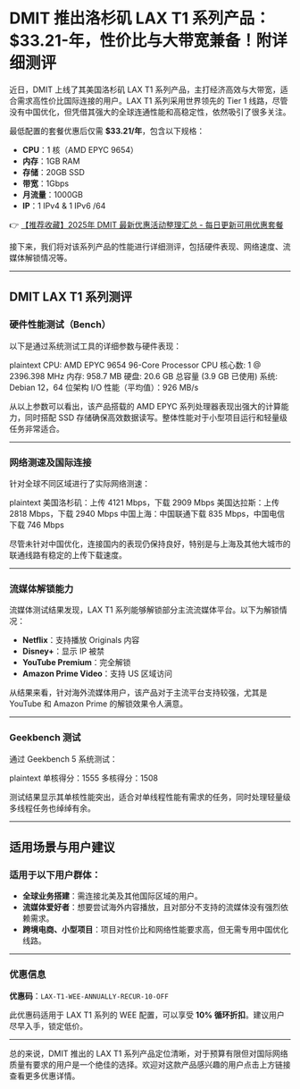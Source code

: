 # DMIT 推出洛杉矶 LAX T1 系列产品：$33.21-年，性价比与大带宽兼备！附详细测评

近日，DMIT 上线了其美国洛杉矶 LAX T1 系列产品，主打经济高效与大带宽，适合需求高性价比国际连接的用户。LAX T1 系列采用世界领先的 Tier 1 线路，尽管没有中国优化，但凭借其强大的全球连通性能和高稳定性，依然吸引了很多关注。

最低配置的套餐优惠后仅需 **$33.21/年**，包含以下规格：

- **CPU**：1 核（AMD EPYC 9654）
- **内存**：1GB RAM
- **存储**：20GB SSD
- **带宽**：1Gbps
- **月流量**：1000GB
- **IP**：1 IPv4 & 1 IPv6 /64

👉 [【推荐收藏】2025年 DMIT 最新优惠活动整理汇总 - 每日更新可用优惠套餐](https://bit.ly/dmit_coupon)

接下来，我们将对该系列产品的性能进行详细测评，包括硬件表现、网络速度、流媒体解锁情况等。

---

## DMIT LAX T1 系列测评

### 硬件性能测试（Bench）

以下是通过系统测试工具的详细参数与硬件表现：

plaintext
CPU: AMD EPYC 9654 96-Core Processor
CPU 核心数: 1 @ 2396.398 MHz
内存: 958.7 MB
硬盘: 20.6 GB 总容量 (3.9 GB 已使用)
系统: Debian 12，64 位架构
I/O 性能（平均值）：926 MB/s


从以上参数可以看出，该产品搭载的 AMD EPYC 系列处理器表现出强大的计算能力，同时搭配 SSD 存储确保高效数据读写。整体性能对于小型项目运行和轻量级任务非常适合。

---

### 网络测速及国际连接

针对全球不同区域进行了实际网络测速：

plaintext
美国洛杉矶：上传 4121 Mbps，下载 2909 Mbps
美国达拉斯：上传 2818 Mbps，下载 2940 Mbps
中国上海：中国联通下载 835 Mbps，中国电信下载 746 Mbps


尽管未针对中国优化，连接国内的表现仍保持良好，特别是与上海及其他大城市的联通线路有稳定的上传下载速度。

---

### 流媒体解锁能力

流媒体测试结果发现，LAX T1 系列能够解锁部分主流流媒体平台。以下为解锁情况：

- **Netflix**：支持播放 Originals 内容
- **Disney+**：显示 IP 被禁
- **YouTube Premium**：完全解锁
- **Amazon Prime Video**：支持 US 区域访问

从结果来看，针对海外流媒体用户，该产品对于主流平台支持较强，尤其是 YouTube 和 Amazon Prime 的解锁效果令人满意。

---

### Geekbench 测试

通过 Geekbench 5 系统测试：

plaintext
单核得分：1555
多核得分：1508


测试结果显示其单核性能突出，适合对单线程性能有需求的任务，同时处理轻量级多线程任务也绰绰有余。

---

## 适用场景与用户建议

### 适用于以下用户群体：

- **全球业务搭建**：需连接北美及其他国际区域的用户。
- **流媒体爱好者**：想要尝试海外内容播放，且对部分不支持的流媒体没有强烈依赖需求。
- **跨境电商、小型项目**：项目对性价比和网络性能要求高，但无需专用中国优化线路。

---

### 优惠信息

**优惠码**：`LAX-T1-WEE-ANNUALLY-RECUR-10-OFF`

此优惠码适用于 LAX T1 系列的 WEE 配置，可以享受 **10% 循环折扣**。建议用户尽早入手，锁定低价。

---

总的来说，DMIT 推出的 LAX T1 系列产品定位清晰，对于预算有限但对国际网络质量有要求的用户是一个绝佳的选择。欢迎对这款产品感兴趣的用户点击上方链接查看更多优惠详情。